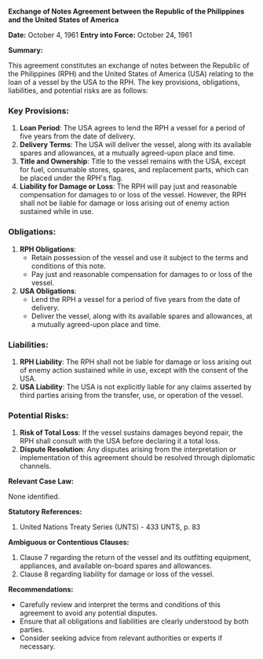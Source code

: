 **Exchange of Notes Agreement between the Republic of the Philippines and the United States of America**

**Date:** October 4, 1961
**Entry into Force:** October 24, 1961

**Summary:**

This agreement constitutes an exchange of notes between the Republic of the Philippines (RPH) and the United States of America (USA) relating to the loan of a vessel by the USA to the RPH. The key provisions, obligations, liabilities, and potential risks are as follows:

### Key Provisions:

1. **Loan Period**: The USA agrees to lend the RPH a vessel for a period of five years from the date of delivery.
2. **Delivery Terms**: The USA will deliver the vessel, along with its available spares and allowances, at a mutually agreed-upon place and time.
3. **Title and Ownership**: Title to the vessel remains with the USA, except for fuel, consumable stores, spares, and replacement parts, which can be placed under the RPH's flag.
4. **Liability for Damage or Loss**: The RPH will pay just and reasonable compensation for damages to or loss of the vessel. However, the RPH shall not be liable for damage or loss arising out of enemy action sustained while in use.

### Obligations:

1. **RPH Obligations**:
	* Retain possession of the vessel and use it subject to the terms and conditions of this note.
	* Pay just and reasonable compensation for damages to or loss of the vessel.
2. **USA Obligations**:
	* Lend the RPH a vessel for a period of five years from the date of delivery.
	* Deliver the vessel, along with its available spares and allowances, at a mutually agreed-upon place and time.

### Liabilities:

1. **RPH Liability**: The RPH shall not be liable for damage or loss arising out of enemy action sustained while in use, except with the consent of the USA.
2. **USA Liability**: The USA is not explicitly liable for any claims asserted by third parties arising from the transfer, use, or operation of the vessel.

### Potential Risks:

1. **Risk of Total Loss**: If the vessel sustains damages beyond repair, the RPH shall consult with the USA before declaring it a total loss.
2. **Dispute Resolution**: Any disputes arising from the interpretation or implementation of this agreement should be resolved through diplomatic channels.

**Relevant Case Law:**

None identified.

**Statutory References:**

1. United Nations Treaty Series (UNTS) - 433 UNTS, p. 83

**Ambiguous or Contentious Clauses:**

1. Clause 7 regarding the return of the vessel and its outfitting equipment, appliances, and available on-board spares and allowances.
2. Clause 8 regarding liability for damage or loss of the vessel.

**Recommendations:**

* Carefully review and interpret the terms and conditions of this agreement to avoid any potential disputes.
* Ensure that all obligations and liabilities are clearly understood by both parties.
* Consider seeking advice from relevant authorities or experts if necessary.